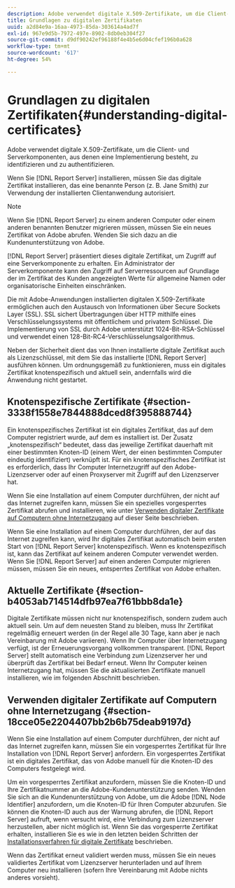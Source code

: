 ```yaml
---
description: Adobe verwendet digitale X.509-Zertifikate, um die Client- und Serverkomponenten, aus denen eine Implementierung besteht, zu identifizieren und zu authentifizieren.
title: Grundlagen zu digitalen Zertifikaten
uuid: a2d84e9a-16aa-4973-85da-303614a4ad7f
exl-id: 967e9d5b-7972-497e-8902-8db0eb304f27
source-git-commit: d9df90242ef96188f4e4b5e6d04cfef196b0a628
workflow-type: tm+mt
source-wordcount: '617'
ht-degree: 54%

---
```


# Grundlagen zu digitalen Zertifikaten{#understanding-digital-certificates}

Adobe verwendet digitale X.509-Zertifikate, um die Client- und Serverkomponenten, aus denen eine Implementierung besteht, zu identifizieren und zu authentifizieren.

Wenn Sie [!DNL Report Server] installieren, müssen Sie das digitale Zertifikat installieren, das eine benannte Person (z. B. Jane Smith) zur Verwendung der installierten Clientanwendung autorisiert.

>[!NOTE]
>
>Wenn Sie [!DNL Report Server] zu einem anderen Computer oder einem anderen benannten Benutzer migrieren müssen, müssen Sie ein neues Zertifikat von Adobe abrufen. Wenden Sie sich dazu an die Kundenunterstützung von Adobe.

[!DNL Report Server] präsentiert dieses digitale Zertifikat, um Zugriff auf eine Serverkomponente zu erhalten. Ein Administrator der Serverkomponente kann den Zugriff auf Serverressourcen auf Grundlage der im Zertifikat des Kunden angezeigten Werte für allgemeine Namen oder organisatorische Einheiten einschränken.

Die mit Adobe-Anwendungen installierten digitalen X.509-Zertifikate ermöglichen auch den Austausch von Informationen über Secure Sockets Layer (SSL). SSL sichert Übertragungen über HTTP mithilfe eines Verschlüsselungssystems mit öffentlichem und privatem Schlüssel. Die Implementierung von SSL durch Adobe unterstützt 1024-Bit-RSA-Schlüssel und verwendet einen 128-Bit-RC4-Verschlüsselungsalgorithmus.

Neben der Sicherheit dient das von Ihnen installierte digitale Zertifikat auch als Lizenzschlüssel, mit dem Sie das installierte [!DNL Report Server] ausführen können. Um ordnungsgemäß zu funktionieren, muss ein digitales Zertifikat knotenspezifisch und aktuell sein, andernfalls wird die Anwendung nicht gestartet.

## Knotenspezifische Zertifikate {#section-3338f1558e7844888dced8f395888744}

Ein knotenspezifisches Zertifikat ist ein digitales Zertifikat, das auf dem Computer registriert wurde, auf dem es installiert ist. Der Zusatz „knotenspezifisch“ bedeutet, dass das jeweilige Zertifikat dauerhaft mit einer bestimmten Knoten-ID (einem Wert, der einen bestimmten Computer eindeutig identifiziert) verknüpft ist. Für ein knotenspezifisches Zertifikat ist es erforderlich, dass Ihr Computer Internetzugriff auf den Adobe-Lizenzserver oder auf einen Proxyserver mit Zugriff auf den Lizenzserver hat.

Wenn Sie eine Installation auf einem Computer durchführen, der nicht auf das Internet zugreifen kann, müssen Sie ein spezielles vorgesperrtes Zertifikat abrufen und installieren, wie unter [Verwenden digitaler Zertifikate auf Computern ohne Internetzugang](../../../../home/c-rpt-oview/c-inst-rpt/c-install-dig-cert/c-underst-dig-cert.md#section-18cce05e2204407bb2b6b75deab9197d) auf dieser Seite beschrieben.

Wenn Sie eine Installation auf einem Computer durchführen, der auf das Internet zugreifen kann, wird Ihr digitales Zertifikat automatisch beim ersten Start von [!DNL Report Server] knotenspezifisch. Wenn es knotenspezifisch ist, kann das Zertifikat auf keinem anderen Computer verwendet werden. Wenn Sie [!DNL Report Server] auf einen anderen Computer migrieren müssen, müssen Sie ein neues, entsperrtes Zertifikat von Adobe erhalten.

## Aktuelle Zertifikate {#section-b4053ab714514dfb97ea7f61bbb8da1e}

Digitale Zertifikate müssen nicht nur knotenspezifisch, sondern zudem auch aktuell sein. Um auf dem neuesten Stand zu bleiben, muss Ihr Zertifikat regelmäßig erneuert werden (in der Regel alle 30 Tage, kann aber je nach Vereinbarung mit Adobe variieren). Wenn Ihr Computer über Internetzugang verfügt, ist der Erneuerungsvorgang vollkommen transparent. [!DNL Report Server] stellt automatisch eine Verbindung zum Lizenzserver her und überprüft das Zertifikat bei Bedarf erneut. Wenn Ihr Computer keinen Internetzugang hat, müssen Sie die aktualisierten Zertifikate manuell installieren, wie im folgenden Abschnitt beschrieben.

## Verwenden digitaler Zertifikate auf Computern ohne Internetzugang {#section-18cce05e2204407bb2b6b75deab9197d}

Wenn Sie eine Installation auf einem Computer durchführen, der nicht auf das Internet zugreifen kann, müssen Sie ein vorgesperrtes Zertifikat für Ihre Installation von [!DNL Report Server] anfordern. Ein vorgesperrtes Zertifikat ist ein digitales Zertifikat, das von Adobe manuell für die Knoten-ID des Computers festgelegt wird.

Um ein vorgesperrtes Zertifikat anzufordern, müssen Sie die Knoten-ID und Ihre Zertifikatnummer an die Adobe-Kundenunterstützung senden. Wenden Sie sich an die Kundenunterstützung von Adobe, um die Adobe [!DNL Node Identifier] anzufordern, um die Knoten-ID für Ihren Computer abzurufen. Sie können die Knoten-ID auch aus der Warnung abrufen, die [!DNL Report Server] aufruft, wenn versucht wird, eine Verbindung zum Lizenzserver herzustellen, aber nicht möglich ist. Wenn Sie das vorgesperrte Zertifikat erhalten, installieren Sie es wie in den letzten beiden Schritten der [Installationsverfahren für digitale Zertifikate](../../../../home/c-rpt-oview/c-inst-rpt/c-install-dig-cert/t-dig-cert-install-proc.md#task-5c4bb352ff534b40adc46dd053874e5d) beschrieben.

Wenn das Zertifikat erneut validiert werden muss, müssen Sie ein neues validiertes Zertifikat vom Lizenzserver herunterladen und auf Ihrem Computer neu installieren (sofern Ihre Vereinbarung mit Adobe nichts anderes vorsieht).
